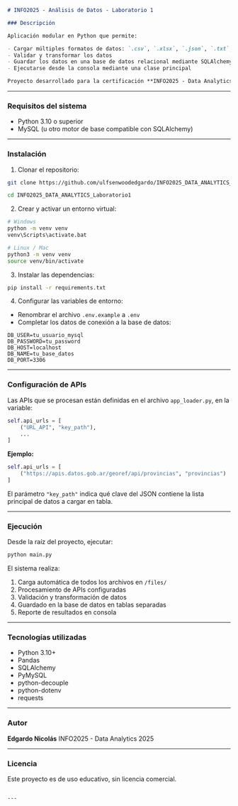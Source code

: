 ````markdown
# INFO2025 - Análisis de Datos - Laboratorio 1

### Descripción

Aplicación modular en Python que permite:

- Cargar múltiples formatos de datos: `.csv`, `.xlsx`, `.json`, `.txt`, APIs REST
- Validar y transformar los datos
- Guardar los datos en una base de datos relacional mediante SQLAlchemy
- Ejecutarse desde la consola mediante una clase principal

Proyecto desarrollado para la certificación **INFO2025 - Data Analytics**.

````

---

### Requisitos del sistema

- Python 3.10 o superior
- MySQL (u otro motor de base compatible con SQLAlchemy)

---

### Instalación

1. Clonar el repositorio:

```bash
git clone https://github.com/ulfsenwoodedgardo/INFO2025_DATA_ANALYTICS_Laboratorio1.git

cd INFO2025_DATA_ANALYTICS_Laboratorio1
````

2. Crear y activar un entorno virtual:

```bash
# Windows
python -m venv venv
venv\Scripts\activate.bat

# Linux / Mac
python3 -m venv venv
source venv/bin/activate
```

3. Instalar las dependencias:

```bash
pip install -r requirements.txt
```

4. Configurar las variables de entorno:

* Renombrar el archivo `.env.example` a `.env`
* Completar los datos de conexión a la base de datos:

```env
DB_USER=tu_usuario_mysql
DB_PASSWORD=tu_password
DB_HOST=localhost
DB_NAME=tu_base_datos
DB_PORT=3306
```

---

### Configuración de APIs

Las APIs que se procesan están definidas en el archivo `app_loader.py`, en la variable:

```python
self.api_urls = [
    ("URL_API", "key_path"),
    ...
]
```

**Ejemplo:**

```python
self.api_urls = [
    ("https://apis.datos.gob.ar/georef/api/provincias", "provincias")
]
```

El parámetro `"key_path"` indica qué clave del JSON contiene la lista principal de datos a cargar en tabla.

---

### Ejecución

Desde la raíz del proyecto, ejecutar:

```bash
python main.py
```

El sistema realiza:

1. Carga automática de todos los archivos en `/files/`
2. Procesamiento de APIs configuradas
3. Validación y transformación de datos
4. Guardado en la base de datos en tablas separadas
5. Reporte de resultados en consola

---

### Tecnologías utilizadas

* Python 3.10+
* Pandas
* SQLAlchemy
* PyMySQL
* python-decouple
* python-dotenv
* requests

---

### Autor

**Edgardo Nicolás**
INFO2025 - Data Analytics 2025

---

### Licencia

Este proyecto es de uso educativo, sin licencia comercial.

```

---
